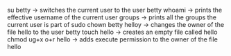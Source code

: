 su betty -> switches the current user to the user betty
whoami -> prints the effective username of the current user
groups -> prints all the groups the current user is part of
sudo chown betty helloy -> changes the owner of the file hello to the user betty
touch hello -> creates an empty file called hello
chmod ug+x o+r  hello -> adds execute permission to the owner of the file hello

